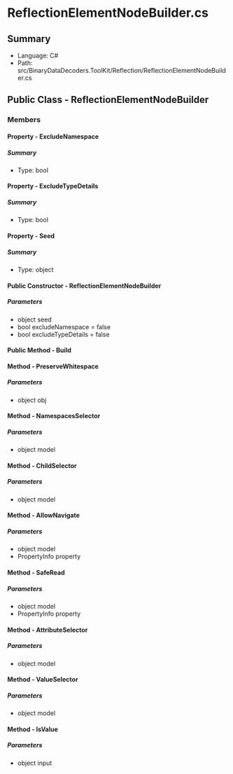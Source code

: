 ﻿# ReflectionElementNodeBuilder.cs

## Summary

* Language: C#
* Path: src/BinaryDataDecoders.ToolKit/Reflection/ReflectionElementNodeBuilder.cs

## Public Class - ReflectionElementNodeBuilder

### Members

#### Property - ExcludeNamespace

##### Summary

 * Type: bool 

#### Property - ExcludeTypeDetails

##### Summary

 * Type: bool 

#### Property - Seed

##### Summary

 * Type: object 

#### Public Constructor - ReflectionElementNodeBuilder

#####  Parameters

 - object seed 
 - bool excludeNamespace = false 
 - bool excludeTypeDetails = false 

#### Public Method - Build


#### Method - PreserveWhitespace

#####  Parameters

 - object obj 

#### Method - NamespacesSelector

#####  Parameters

 - object model 

#### Method - ChildSelector

#####  Parameters

 - object model 

#### Method - AllowNavigate

#####  Parameters

 - object model 
 - PropertyInfo property 

#### Method - SafeRead

#####  Parameters

 - object model 
 - PropertyInfo property 

#### Method - AttributeSelector

#####  Parameters

 - object model 

#### Method - ValueSelector

#####  Parameters

 - object model 

#### Method - IsValue

#####  Parameters

 - object input 

